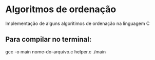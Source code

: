 # Algoritmos de ordenação
Implementação de alguns algorítimos de ordenação na linguagem C

## Para compilar no terminal:
gcc -o main nome-do-arquivo.c helper.c
./main
